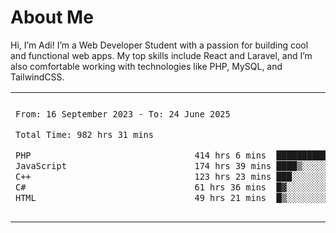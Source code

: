<table border="0">
 <h1>About Me</h1>
 <p> Hi, I’m Adi! I’m a Web Developer Student with a passion for building cool and functional web apps. My top skills include React and Laravel, and I’m also comfortable working with technologies like PHP, MySQL, and TailwindCSS.


 <tr>
  <td>
  
 
 <!--START_SECTION:waka-->

```txt
From: 16 September 2023 - To: 24 June 2025

Total Time: 982 hrs 31 mins

PHP                                414 hrs 6 mins  ██████████▒░░░░░░░░░░░░░░   41.69 %
JavaScript                         174 hrs 39 mins ████▒░░░░░░░░░░░░░░░░░░░░   17.59 %
C++                                123 hrs 23 mins ███░░░░░░░░░░░░░░░░░░░░░░   12.42 %
C#                                 61 hrs 36 mins  █▓░░░░░░░░░░░░░░░░░░░░░░░   06.20 %
HTML                               49 hrs 21 mins  █▒░░░░░░░░░░░░░░░░░░░░░░░   04.97 %
```

<!--END_SECTION:waka-->
  </td>
    <td>
   <div align="start">
        <a href="https://open.spotify.com/user/dxso20he52f5d4ti73duavf95">
        <img width="200px" src="https://spotify-github-profile.kittinanx.com/api/view.svg?uid=dxso20he52f5d4ti73duavf95&cover_image=true&theme=default&show_offline=false&background_color=121212&interchange=false" alt="Spotify Now Playing">
    </a>
</div> 

  </td>
 </tr>

</table>





